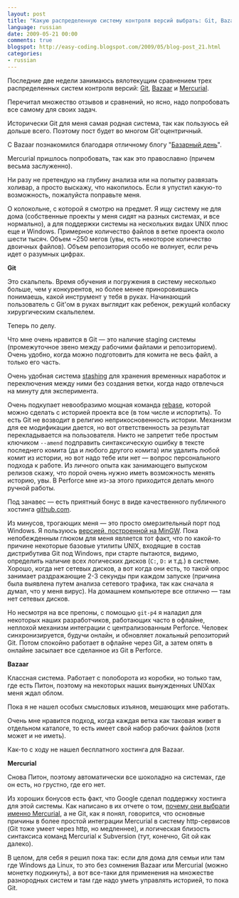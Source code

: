 ```yaml
---
layout: post
title: "Какую распределенную систему контроля версий выбрать: Git, Bazaar или Mercurial?"
language: russian
date: 2009-05-21 00:00
comments: true
blogspot: http://easy-coding.blogspot.com/2009/05/blog-post_21.html
categories:
- russian
---
```

Последние две недели занимаюсь вялотекущим сравнением трех распределенных систем контроля версий: [Git][], [Bazaar][] и [Mercurial][].

[Git]: http://git-scm.org
[Bazaar]: http://bazaar-vcs.org/
[Mercurial]: http://www.selenic.com/mercurial/wiki/

Перечитал множество отзывов и сравнений, но ясно, надо попробовать все самому для своих задач.

Исторически Git для меня самая родная система, так как пользуюсь ей дольше всего. Поэтому пост будет во многом Git'оцентричный. 

С Bazaar познакомился благодаря отличному блогу "[Базарный день][]". 

[Базарный день]: http://bzr-day.blogspot.com/

Mercurial пришлось попробовать, так как это православно (причем весьма заслуженно).

Ни разу не претендую на глубину анализа или на попытку развязать холивар, а просто выскажу, что накопилось. Если я упустил какую-то возможность, пожалуйста поправьте меня.

О колокольне, с которой я смотрю на предмет. Я ищу систему не для дома (собственные проекты у меня сидят на разных системах, и все нормально), а для поддержки системы на нескольких видах UNIX плюс еще и Windows. Примерное количество файлов в ветке проекта около шести тысяч. Объем ~250 мегов (увы, есть некоторое количество двоичных файлов). Объем репозитория особо не волнует, если речь идет о разумных цифрах.

**Git**

Это скальпель. Время обучения и погружения в систему несколько больше, чем у конкурентов, но более менее приноровившись понимаешь, какой инструмент у тебя в руках. Начинающий пользователь с Git'ом в руках выглядит как ребенок, режущий колбаску хирургическим скальпелем.

Теперь по делу.

Что мне очень нравится в Git — это наличие staging системы (промежуточное звено между рабочими файлами и репозиторием). Очень удобно, когда можно подготовить для комита не весь файл, а только его часть.

Очень удобная система [stashing][] для хранения временных наработок и переключения между ними без создания ветки, когда надо отвлечься на минуту для эксперимента.

[stashing]: http://book.git-scm.com/4_stashing.html

Очень подкупает невообразимо мощная команда [rebase][], которой можно сделать с историей проекта все (в том числе и испортить). То есть Git не возводит в религию неприкосновенность истории. Механизм для ее модификации дается, но вот ответственность за результат перекладывается на пользователя. Никто не запретит тебе простым ключиком `--amend` подправить синтаксическую ошибку в тексте последнего комита (да и любого другого комита) или удалить любой комит из истории, но вот надо тебе или нет — вопрос персонального подхода к работе. Из личного опыта как занимающего выпуском релизов скажу, что порой очень нужно иметь возможность менять историю, увы. В Perforce мне из-за этого приходится делать много ручной работы.

[rebase]: http://book.git-scm.com/4_rebasing.html

Под занавес — есть приятный бонус в виде качественного публичного хостинга [github.com][].

[github.com]: http://github.com/

Из минусов, трогающих меня — это просто омерзительный порт под Windows. Я пользуюсь [версией, построенной на MinGW][Git on Windows]. Пока непобежденным глюком для меня является тот факт, что по какой-то причине некоторые базовые утилиты UNIX, входящие в состав дистрибутива Git под Windows, при старте пытаются, видимо, определить наличие всех логических дисков (`C:`, `D:` и т.д.) в системе. Хорошо, когда нет сетевых дисков, а вот когда они есть, то такой опрос занимает раздражающие 2-3 секунды при каждом запуске (причина была выявлена путем анализа сетевого трафика, так как сначала я думал, что у меня вирус). На домашнем компьютере все отлично — там нет сетевых дисков.

[Git on Windows]: http://book.git-scm.com/6_git_on_windows.html

Но несмотря на все препоны, с помощью `git-p4` я наладил для некоторых наших разработчиков, работающих часто в офлайне, неплохой механизм интеграции с централизованным Perforce. Человек синхронизируется, будучи онлайн, и обновляет локальный репозиторий Git. Потом спокойно работает в офлайне через Git, а затем опять в онлайне засылает все сделанное из Git в Perforce.

**Bazaar**

Классная система. Работает с полоборота из коробки, но только там, где есть Питон, поэтому на некоторых наших вынужденных UNIXах меня ждал облом.

Пока я не нашел особых смысловых изъянов, мешающих мне работать.

Очень мне нравится подход, когда каждая ветка как таковая живет в отдельном каталоге, то есть имеет свой набор рабочих файлов (хотя может и не иметь).

Как-то с ходу не нашел бесплатного хостинга для Bazaar.

**Mercurial**

Снова Питон, поэтому автоматически все шоколадно на системах, где он есть, но грустно, где его нет.

Из хороших бонусов есть факт, что Google сделал поддержку хостинга для этой системы. Как написано в их отчете о том, [почему они выбрали именно Mercurial][Why Google chose Mercurial], а не Git, как я понял, говорится, что основные причины в более простой интеграции Mercurial в систему http-сервисов (Git тоже умеет через http, но медленнее), и логическая близость синтаксиса команд Mercurial к Subversion (тут, конечно, Git ой как далеко).

[Why Google chose Mercurial]: http://code.google.com/p/support/wiki/DVCSAnalysis

В целом, для себя я решил пока так: если для дома для семьи или там где Windows да Linux, то это без сомнения Bazaar или Mercurial (можно монетку подкинуть), а вот все-таки для применения на множестве разнородных систем и там где надо уметь управлять историей, то пока Git.
